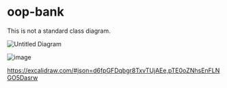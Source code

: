 # oop-bank
This is not a standard class diagram.

![Untitled Diagram](https://github.com/user-attachments/assets/1dd50c02-e41d-4c07-9ae0-8544b21caec7)

![image](https://github.com/user-attachments/assets/6f92e6fe-1e6c-4c69-a2c0-6837b4d706bf)

https://excalidraw.com/#json=d6fpGFDqbgr8TxvTUjAEe,pTE0oZNhsEnFLNGO5Dasrw





